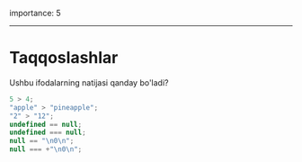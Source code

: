 importance: 5

---

# Taqqoslashlar

Ushbu ifodalarning natijasi qanday bo'ladi?

```js no-beautify
5 > 4;
"apple" > "pineapple";
"2" > "12";
undefined == null;
undefined === null;
null == "\n0\n";
null === +"\n0\n";
```
